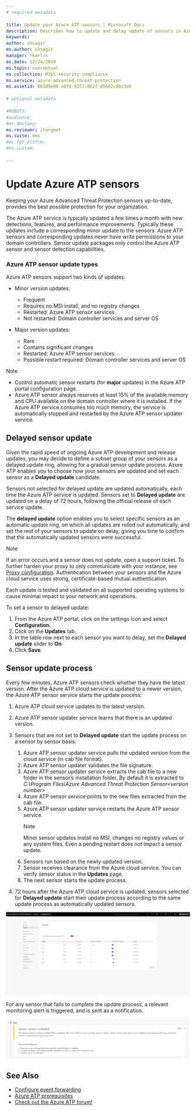 ```yaml
---
# required metadata

title: Update your Azure ATP sensors | Microsoft Docs
description: Describes how to update and delay update of sensors in Azure ATP.
keywords:
author: shsagir
ms.author: shsagir
manager: rkarlin
ms.date: 12/24/2019
ms.topic: conceptual
ms.collection: M365-security-compliance
ms.service: azure-advanced-threat-protection
ms.assetid: 603d9e09-a07d-4357-862f-d5682c8bc3dd

# optional metadata

#ROBOTS:
#audience:
#ms.devlang:
ms.reviewer: itargoet
ms.suite: ems
#ms.tgt_pltfrm:
#ms.custom:

---
```


# Update Azure ATP sensors

Keeping your Azure Advanced Threat Protection sensors up-to-date, provides the best possible protection for your organization.

The Azure ATP service is typically updated a few times a month with new detections, features, and  performance improvements. Typically these updates include a corresponding minor update to the sensors. Azure ATP sensors and corresponding updates never have write permissions to your domain controllers. Sensor update packages only control the Azure ATP sensor and sensor detection capabilities. 

### Azure ATP sensor update types	

Azure ATP sensors support two kinds of updates:
- Minor version updates: 
    - Frequent 
    - Requires no MSI install, and no registry changes
    - Restarted: Azure ATP sensor services 
    - Not restarted: Domain controller services and server OS

- Major version updates:
    - Rare
    - Contains significant changes 
    - Restarted: Azure ATP sensor services
    - Possible restart required: Domain controller services and server OS

> [!NOTE]
>- Control automatic sensor restarts (for **major** updates) in the Azure ATP portal configuration page. 
> - Azure ATP sensor always reserves at least 15% of the available memory and CPU available on the domain controller where it is installed. If the Azure ATP service consumes too much memory, the service is automatically stopped and restarted by the Azure ATP sensor updater service.

## Delayed sensor update

Given the rapid speed of ongoing Azure ATP development and release updates, you may decide to define a subset group of your sensors as a delayed update ring, allowing for a gradual sensor update process. Azure ATP enables you to choose how your sensors are updated and set each sensor as a **Delayed update** candidate.  

Sensors not selected for delayed update are updated automatically, each time the Azure ATP service is updated. Sensors set to **Delayed update** are updated on a delay of 72 hours, following the official release of each service update. 

The **delayed update** option enables you to select specific sensors as an automatic update ring, on which all updates are rolled out automatically, and set the rest of your sensors to update on delay, giving you time to confirm that the automatically updated sensors were successful.

> [!NOTE]
> If an error occurs and a sensor does not update, open a support ticket. To further harden your proxy to only communicate with your instance, see [Proxy configuration](configure-proxy.md).
Authentication between your sensors and the Azure cloud service uses strong, certificate-based mutual authentication. 

Each update is tested and validated on all supported operating systems to cause minimal impact to your network and operations.


To set a sensor to delayed update:

1. From the Azure ATP portal, click on the settings icon and select **Configuration**.
2. Click on the **Updates** tab.
3. In the table row next to each sensor you want to delay, set the **Delayed update** slider to **On**.
4. Click **Save**.
 
## Sensor update process

Every few minutes, Azure ATP sensors check whether they have the latest version. After the Azure ATP cloud service is updated to a newer version, the Azure ATP sensor service starts the update process:

1. Azure ATP cloud service updates to the latest version.
2. Azure ATP sensor updater service learns that there is an updated version.
3. Sensors that are not set to **Delayed update** start the update process on a sensor by sensor basis:
   1. Azure ATP sensor updater service pulls the updated version from the cloud service (in cab file format).
   2. Azure ATP sensor updater validates the file signature.
   3. Azure ATP sensor updater service extracts the cab file to a new folder in the sensor’s installation folder. By default it is extracted to *C:\Program Files\Azure Advanced Threat Protection Sensor\<version number>*
   4. Azure ATP sensor service points to the new files extracted from the cab file.    
   5. Azure ATP sensor updater service restarts the Azure ATP sensor service.
       > [!NOTE]
      >Minor sensor updates install no MSI, changes no registry values or any system files. Even a pending restart does not impact a sensor update. 
   6. Sensors run based on the newly updated version.
   7. Sensor receives clearance from the Azure cloud service. You can verify sensor status in the **Updates** page.
   8. The next sensor starts the update process. 

4. 72 hours after the Azure ATP cloud service is updated, sensors selected for **Delayed update** start their update process according to the same update process as automatically updated sensors.

![Sensor update](./media/sensor-update.png)


For any sensor that fails to complete the update process, a relevant monitoring alert is triggered, and is sent as a notification.

![Sensor update failure](./media/sensor-outdated.png)


## See Also

- [Configure event forwarding](configure-event-forwarding.md)
- [Azure ATP prerequisites](atp-prerequisites.md)
- [Check out the Azure ATP forum!](https://aka.ms/azureatpcommunity)
